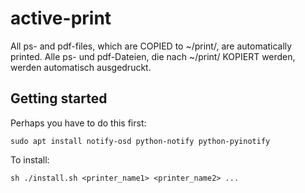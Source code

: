 # active-print

All ps- and pdf-files, which are COPIED to ~/print/<printername>, are
automatically printed.
Alle ps- und pdf-Dateien, die nach ~/print/<druckername> KOPIERT werden,
werden automatisch ausgedruckt.

## Getting started

Perhaps you have to do this first:

```
sudo apt install notify-osd python-notify python-pyinotify
```

To install:

```
sh ./install.sh <printer_name1> <printer_name2> ...
```
